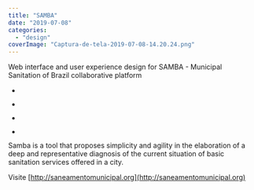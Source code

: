 ```yaml
---
title: "SAMBA"
date: "2019-07-08"
categories: 
  - "design"
coverImage: "Captura-de-tela-2019-07-08-14.20.24.png"
---
```


Web interface and user experience design for SAMBA - Municipal Sanitation of Brazil collaborative platform

- <a href="https://thisismyart.eratudomato.online/wp-content/uploads/sites/11/2019/07/Captura-de-tela-2019-07-08-14.20.40-1024x539.png"><img src="images/Captura-de-tela-2019-07-08-14.20.40-1024x539.png" alt="" /></a>
    
- <a href="https://thisismyart.eratudomato.online/wp-content/uploads/sites/11/2019/07/Captura-de-tela-2019-07-08-14.20.24-1024x533.png"><img src="images/Captura-de-tela-2019-07-08-14.20.24-1024x533.png" alt="" /></a>
    
- <a href="https://thisismyart.eratudomato.online/wp-content/uploads/sites/11/2019/07/Captura-de-tela-2019-07-08-14.22.04-1024x539.png"><img src="images/Captura-de-tela-2019-07-08-14.22.04-1024x539.png" alt="" /></a>
    
- <a href="https://thisismyart.eratudomato.online/wp-content/uploads/sites/11/2019/07/Captura-de-tela-2019-07-08-14.22.35-1024x532.png"><img src="images/Captura-de-tela-2019-07-08-14.22.35-1024x532.png" alt="" /></a>
    

Samba is a tool that proposes simplicity and agility in the elaboration of a deep and representative diagnosis of the current situation of basic sanitation services offered in a city.

Visite [http://saneamentomunicipal.org](http://saneamentomunicipal.org)
